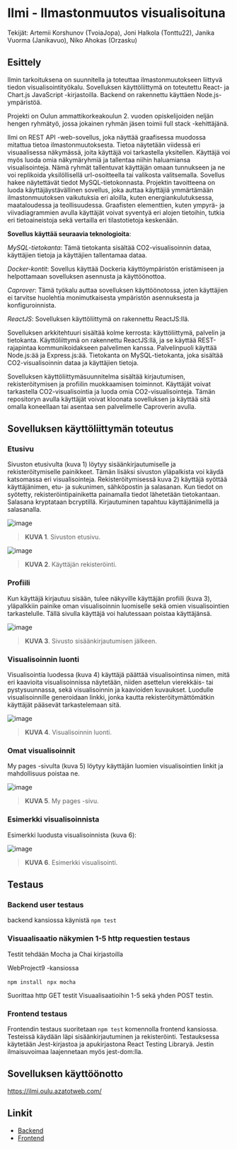 # Ilmi - Ilmastonmuutos visualisoituna
Tekijät: Artemii Korshunov (TvoiaJopa), Joni Halkola (Tonttu22), Janika Vuorma (Janikavuo), Niko Ahokas (Orzasku)

## Esittely
Ilmin tarkoituksena on suunnitella ja toteuttaa ilmastonmuutokseen liittyvä tiedon visualisointityökalu. Sovelluksen käyttöliittymä on toteutettu React- ja Chart.js JavaScript -kirjastoilla. Backend on rakennettu käyttäen Node.js-ympäristöä. 

Projekti on Oulun ammattikorkeakoulun 2. vuoden opiskelijoiden neljän hengen ryhmätyö, jossa jokainen ryhmän jäsen toimii full stack -kehittäjänä.

Ilmi on REST API -web-sovellus, joka näyttää graafisessa muodossa mitattua tietoa ilmastonmuutoksesta. Tietoa näytetään viidessä eri visuaalisessa näkymässä, joita käyttäjä voi tarkastella yksitellen. Käyttäjä voi myös luoda omia näkymäryhmiä ja tallentaa niihin haluamiansa visualisointeja. Nämä ryhmät tallentuvat käyttäjän omaan tunnukseen ja ne voi replikoida yksilöllisellä url-osoitteella tai valikosta valitsemalla. Sovellus hakee näytettävät tiedot MySQL-tietokonnasta.
Projektin tavoitteena on luoda käyttäjäystävällinen sovellus, joka auttaa käyttäjiä ymmärtämään ilmastonmuutoksen vaikutuksia eri aloilla, kuten energiankulutuksessa, maataloudessa ja teollisuudessa. Graafisten elementtien, kuten ympyrä- ja viivadiagrammien avulla käyttäjät voivat syventyä eri alojen tietoihin, tutkia eri tietoaineistoja sekä vertailla eri tilastotietoja keskenään.

**Sovellus käyttää seuraavia teknologioita**: 

*MySQL-tietokanta*: Tämä tietokanta sisältää CO2-visualisoinnin dataa, käyttäjien tietoja ja käyttäjien tallentamaa dataa. 

*Docker-kontit*: Sovellus käyttää Dockeria käyttöympäristön eristämiseen ja helpottamaan sovelluksen asennusta ja käyttöönottoa. 

*Caprover*: Tämä työkalu auttaa sovelluksen käyttöönotossa, joten käyttäjien ei tarvitse huolehtia monimutkaisesta ympäristön asennuksesta ja konfiguroinnista. 

*ReactJS*: Sovelluksen käyttöliittymä on rakennettu ReactJS:llä. 

Sovelluksen arkkitehtuuri sisältää kolme kerrosta: käyttöliittymä, palvelin ja tietokanta. Käyttöliittymä on rakennettu ReactJS:llä, ja se käyttää REST-rajapintaa kommunikoidakseen palvelimen kanssa. Palvelinpuoli käyttää Node.js:ää ja Express.js:ää. Tietokanta on MySQL-tietokanta, joka sisältää CO2-visualisoinnin dataa ja käyttäjien tietoja. 

Sovelluksen käyttöliittymäsuunnitelma sisältää kirjautumisen, rekisteröitymisen ja profiilin muokkaamisen toiminnot. Käyttäjät voivat tarkastella CO2-visualisointia ja luoda omia CO2-visualisointeja. Tämän repositoryn avulla käyttäjät voivat kloonata sovelluksen ja käyttää sitä omalla koneellaan tai asentaa sen palvelimelle Caproverin avulla.


## Sovelluksen käyttöliittymän toteutus

### Etusivu
Sivuston etusivulta (kuva 1) löytyy sisäänkirjautumiselle ja rekisteröitymiselle painikkeet. Tämän lisäksi sivuston yläpalkista voi käydä katsomassa eri visualisointeja. Rekisteröitymisessä kuva 2) käyttäjä syöttää käyttäjänimen, etu- ja sukunimen, sähköpostin ja salasanan. Kun tiedot on syötetty, rekisteröintipainiketta painamalla tiedot lähetetään tietokantaan. Salasana kryptataan bcryptillä. Kirjautuminen tapahtuu käyttäjänimellä ja salasanalla.

![image](https://user-images.githubusercontent.com/112496055/235734794-aa9de55c-a959-4884-9821-8fa0302c3be4.png)
> **KUVA 1**. Sivuston etusivu.

![image](https://user-images.githubusercontent.com/112496055/235734893-a8c79dbb-4c1e-4141-9330-c3aebfc3d835.png)
> **KUVA 2**. Käyttäjän rekisteröinti.

### Profiili
Kun käyttäjä kirjautuu sisään, tulee näkyville käyttäjän profiili (kuva 3), yläpalkkiin painike oman visualisoinnin luomiselle sekä omien visualisointien tarkastelulle. Tällä sivulla käyttäjä voi halutessaan poistaa käyttäjänsä.

![image](https://user-images.githubusercontent.com/112496055/235735105-9d6879b3-896e-41b7-b973-057b026ef4e0.png)
> **KUVA 3**. Sivusto sisäänkirjautumisen jälkeen.

### Visualisoinnin luonti
Visualisointia luodessa (kuva 4) käyttäjä päättää visualisointinsa nimen, mitä eri kaavioita visualisoinnissa näytetään, niiden asettelun vierekkäis- tai pystysuunnassa, sekä visualisoinnin ja kaavioiden kuvaukset. Luodulle visualisoinnille generoidaan linkki, jonka kautta rekisteröitymättömätkin käyttäjät pääsevät tarkastelemaan sitä.

![image](https://user-images.githubusercontent.com/112496055/235735173-f3f57136-cf89-4137-be68-f8e6ffcf7683.png)
> **KUVA 4**. Visualisoinnin luonti.

### Omat visualisoinnit
My pages -sivulta (kuva 5) löytyy käyttäjän luomien visualisointien linkit ja mahdollisuus poistaa ne.

![image](https://user-images.githubusercontent.com/112496055/235735224-e108f288-e539-461d-b730-32164dde8864.png)
> **KUVA 5**. My pages -sivu.

### Esimerkki visualisoinnista
Esimerkki luodusta visualisoinnista (kuva 6):

![image](https://user-images.githubusercontent.com/112496055/235735255-e8e82689-f3ed-477e-997d-593d4cd91b7d.png)
> **KUVA 6**. Esimerkki visualisointi.

## Testaus
### Backend user testaus
backend kansiossa käynistä  ``` npm test ``` 

### Visuaalisaatio näkymien 1-5 http requestien testaus
Testit tehdään Mocha ja Chai kirjastoilla

WebProject9 -kansiossa 

 ```npm install ```
 ```npx mocha ```

Suorittaa http GET testit Visuaalisaatioihin 1-5 sekä yhden POST testin.

### Frontend testaus
Frontendin testaus suoritetaan ```npm test``` komennolla frontend kansiossa. 
Testeissä käydään läpi sisäänkirjautuminen ja rekisteröinti. Testauksessa käytetään Jest-kirjastoa ja apukirjastona React Testing Libraryä. Jestin ilmaisuvoimaa laajennetaan myös jest-dom:lla.

## Sovelluksen käyttöönotto 
https://ilmi.oulu.azatotweb.com/

## Linkit
* [Backend](https://webproj9.oulu.azatotweb.com)
* [Frontend](https://visualiztions.oulu.azatotweb.com)
